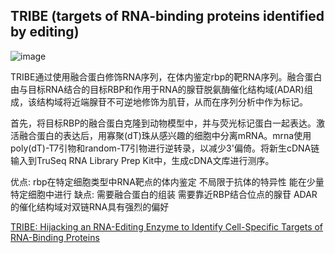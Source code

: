 ## TRIBE (targets of RNA-binding proteins identified by editing)

![image](https://github.com/SitaoZ/Seq-assays/assets/29169319/c77d57db-84ce-46f7-9110-525a6b72d3ca)

TRIBE通过使用融合蛋白修饰RNA序列，在体内鉴定rbp的靶RNA序列。融合蛋白由与目标RNA结合的目标RBP和作用于RNA的腺苷脱氨酶催化结构域(ADAR)组成，该结构域将近端腺苷不可逆地修饰为肌苷，从而在序列分析中作为标记。 
 
首先，将目标RBP的融合蛋白克隆到动物模型中，并与荧光标记蛋白一起表达。激活融合蛋白的表达后，用寡聚(dT)珠从感兴趣的细胞中分离mRNA。mrna使用poly(dT)-T7引物和random-T7引物进行逆转录，以减少3'偏倚。将新生cDNA链输入到TruSeq RNA Library Prep Kit中，生成cDNA文库进行测序。

优点: 
rbp在特定细胞类型中RNA靶点的体内鉴定 
不局限于抗体的特异性 
能在少量特定细胞中进行
缺点: 
需要融合蛋白的组装 
需要靠近RBP结合位点的腺苷 
ADAR的催化结构域对双链RNA具有强烈的偏好

[TRIBE: Hijacking an RNA-Editing Enzyme to Identify Cell-Specific Targets of RNA-Binding Proteins](https://pubmed.ncbi.nlm.nih.gov/27040499/)
